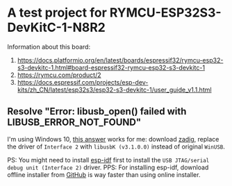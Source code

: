# A test project for RYMCU-ESP32S3-DevKitC-1-N8R2

Information about this board:
1. https://docs.platformio.org/en/latest/boards/espressif32/rymcu-esp32-s3-devkitc-1.html#board-espressif32-rymcu-esp32-s3-devkitc-1
2. https://rymcu.com/product/2
3. https://docs.espressif.com/projects/esp-dev-kits/zh_CN/latest/esp32s3/esp32-s3-devkitc-1/user_guide_v1.1.html

## Resolve "Error: libusb_open() failed with LIBUSB_ERROR_NOT_FOUND"

I'm using Windows 10, [this answer](https://stackoverflow.com/a/77934154/23093084) works for me: download [zadig](https://zadig.akeo.ie/), replace the driver of `Interface 2` with `libusbK (v3.1.0.0)` instead of original `WinUSB`.

PS: You might need to install [esp-idf](https://docs.espressif.com/projects/esp-idf/en/stable/esp32/get-started/windows-setup.html) first to install the `USB JTAG/serial debug unit (Interface 2)` driver.
PPS: For installing esp-idf, download offline installer from [GitHub](https://github.com/espressif/idf-installer/releases/) is way faster than using online installer.

